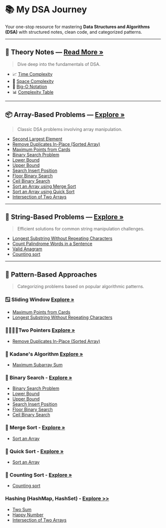 # 📚 My DSA Journey

Your one-stop resource for mastering **Data Structures and Algorithms (DSA)** with structured notes, clean code, and categorized patterns.

---

## 📘 Theory Notes — [Read More »](./0-Theory/Readme.md)

> Dive deep into the fundamentals of DSA.

- 📈 [Time Complexity](./0-Theory/01-time-complexity.md)
- 🧠 [Space Complexity](./0-Theory/02-space-complexity.md)
- 🧮 [Big-O Notation](./0-Theory/03-big-o-notation.md)
- 📊 [Complexity Table](./0-Theory/04-complexity-table.md)

---

## 📦 Array-Based Problems — [Explore »](./1-Array/Readme.md)

> Classic DSA problems involving array manipulation.

- [Second Largest Element](./1-Array/SecondLargestElement.java)
- [Remove Duplicates In-Place (Sorted Array)](./1-Array/RemoveDuplicatesFromSortedArray.java)
- [Maximum Points from Cards](./1-Array/MaximunPoints.java)
- [Binary Search Problem](./1-Array/BinarySearchProblem.java)
- [Lower Bound](./1-Array/LowerBound.java)
- [Upper Bound](./1-Array/UpperBound.java)
- [Search Insert Position](./1-Array/SearchInsertPosition.java)
- [Floor Binary Search](./1-Array/FloorBS.java)
- [Ceil Binary Search](./1-Array/CeilBS.java)
- [Sort an Array using Merge Sort](./1-Array/MergeSortRecursive.java)
- [Sort an Array using Quick Sort](./1-Array/QuickSortRecursive.java)
- [Intersection of Two Arrays](./1-Array/IntersectionOfTwoArrays.java)

---

## 🧵 String-Based Problems — [Explore »](./2-String/Readme.md)

> Efficient solutions for common string manipulation challenges.

- [Longest Substring Without Repeating Characters](./2-String/LongestSubstring.java)
- [Count Palindrome Words in a Sentence](./2-String/CountPalindromes.java)
- [Valid Anagram](./2-String/Anagram.java)
- [Counting sort](./2-String/CountingSort.java)

---

## 🔁 Pattern-Based Approaches

> Categorizing problems based on popular algorithmic patterns.

### 🪟 Sliding Window [Explore »](./Patterns/01-SlidingWindow/sliding-window.md)

- [Maximum Points from Cards](./Patterns/01-SlidingWindow/MaximunPoints.java)
- [Longest Substring Without Repeating Characters](./Patterns/01-SlidingWindow/LongestSubstring.java)

### 🧍‍♂️🧍‍♀️Two Pointers [Explore »](./Patterns/01-TwoPointers//Readme.md)

- [Remove Duplicates In-Place (Sorted Array)](./Patterns/01-TwoPointers//RemoveDuplicatesFromSortedArray.java)

### 🔄 Kadane's Algorithm [Explore »](./Patterns/2-Kadane/notes.md)

- [Maximum Subarray Sum](./Patterns/2-Kadane/MaximunSubarraySum.java)

### 🔄 Binary Search - [Explore »](./Patterns/3-BinarySearch/notes.md)

- [Binary Search Problem](./Patterns/3-BinarySearch/BinarySearchProblem.java)
- [Lower Bound](./Patterns/3-BinarySearch/LowerBound.java)
- [Upper Bound](./Patterns/3-BinarySearch/UpperBound.java)
- [Search Insert Position](./Patterns/3-BinarySearch/SearchInsertPosition.java)
- [Floor Binary Search](./Patterns/3-BinarySearch/FloorBS.java)
- [Ceil Binary Search](./Patterns/3-BinarySearch/CeilBS.java)

### 🔄 Merge Sort - [Explore »](./Patterns/4-MergeSort/notes.md)

- [Sort an Array](./Patterns/4-MergeSort/MergeSortRecursive.java)

### 🔄 Quick Sort - [Explore »](./Patterns/5-QuickSort/notes.md)

- [Sort an Array](./Patterns/5-QuickSort/QuickSortRecursive.java)

### 🔄 Counting Sort - [Explore »](./Patterns/6-CountingSort/notes.md)

- [Counting sort](./Patterns/6-CountingSort/CountingSort.java)

### Hashing (HashMap, HashSet) - [Explore >>](./Patterns/7-Hashing/notes.md)

- [Two Sum](./Patterns/7-Hashing/TwoSum.java)
- [Happy Number](./Patterns/7-Hashing/HappyNumber.java)
- [Intersection of Two Arrays](./Patterns/7-Hashing/IntersectionOfTwoArrays.java)

